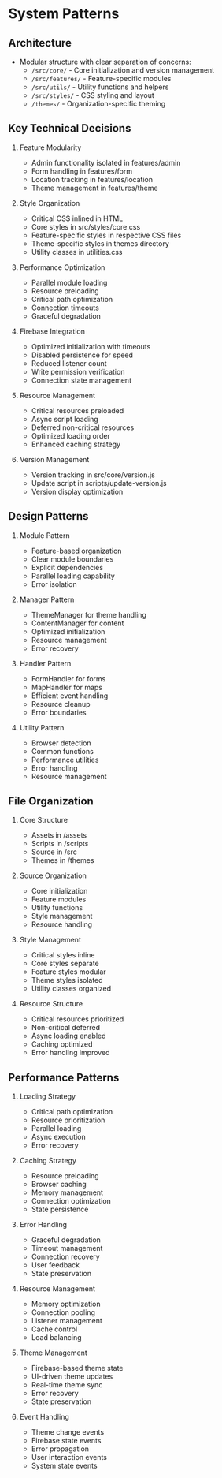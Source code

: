 # System Patterns

## Architecture
- Modular structure with clear separation of concerns:
  - `/src/core/` - Core initialization and version management
  - `/src/features/` - Feature-specific modules
  - `/src/utils/` - Utility functions and helpers
  - `/src/styles/` - CSS styling and layout
  - `/themes/` - Organization-specific theming

## Key Technical Decisions
1. Feature Modularity
   - Admin functionality isolated in features/admin
   - Form handling in features/form
   - Location tracking in features/location
   - Theme management in features/theme

2. Style Organization
   - Critical CSS inlined in HTML
   - Core styles in src/styles/core.css
   - Feature-specific styles in respective CSS files
   - Theme-specific styles in themes directory
   - Utility classes in utilities.css

3. Performance Optimization
   - Parallel module loading
   - Resource preloading
   - Critical path optimization
   - Connection timeouts
   - Graceful degradation

4. Firebase Integration
   - Optimized initialization with timeouts
   - Disabled persistence for speed
   - Reduced listener count
   - Write permission verification
   - Connection state management

5. Resource Management
   - Critical resources preloaded
   - Async script loading
   - Deferred non-critical resources
   - Optimized loading order
   - Enhanced caching strategy

6. Version Management
   - Version tracking in src/core/version.js
   - Update script in scripts/update-version.js
   - Version display optimization

## Design Patterns
1. Module Pattern
   - Feature-based organization
   - Clear module boundaries
   - Explicit dependencies
   - Parallel loading capability
   - Error isolation

2. Manager Pattern
   - ThemeManager for theme handling
   - ContentManager for content
   - Optimized initialization
   - Resource management
   - Error recovery

3. Handler Pattern
   - FormHandler for forms
   - MapHandler for maps
   - Efficient event handling
   - Resource cleanup
   - Error boundaries

4. Utility Pattern
   - Browser detection
   - Common functions
   - Performance utilities
   - Error handling
   - Resource management

## File Organization
1. Core Structure
   - Assets in /assets
   - Scripts in /scripts
   - Source in /src
   - Themes in /themes

2. Source Organization
   - Core initialization
   - Feature modules
   - Utility functions
   - Style management
   - Resource handling

3. Style Management
   - Critical styles inline
   - Core styles separate
   - Feature styles modular
   - Theme styles isolated
   - Utility classes organized

4. Resource Structure
   - Critical resources prioritized
   - Non-critical deferred
   - Async loading enabled
   - Caching optimized
   - Error handling improved

## Performance Patterns
1. Loading Strategy
   - Critical path optimization
   - Resource prioritization
   - Parallel loading
   - Async execution
   - Error recovery

2. Caching Strategy
   - Resource preloading
   - Browser caching
   - Memory management
   - Connection optimization
   - State persistence

3. Error Handling
   - Graceful degradation
   - Timeout management
   - Connection recovery
   - User feedback
   - State preservation

4. Resource Management
   - Memory optimization
   - Connection pooling
   - Listener management
   - Cache control
   - Load balancing

5. Theme Management
   - Firebase-based theme state
   - UI-driven theme updates
   - Real-time theme sync
   - Error recovery
   - State preservation

6. Event Handling
   - Theme change events
   - Firebase state events
   - Error propagation
   - User interaction events
   - System state events
